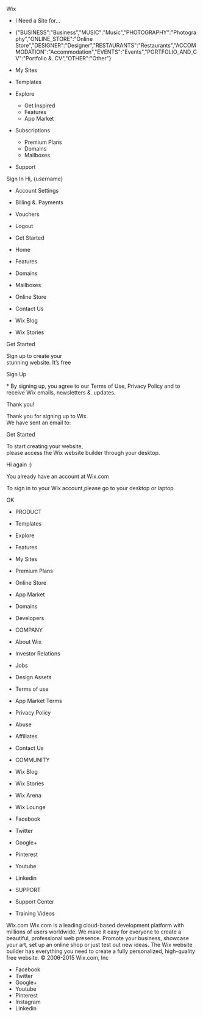 Wix

*   I Need a Site for...

*   {"BUSINESS":"Business","MUSIC":"Music","PHOTOGRAPHY":"Photography","ONLINE\_STORE":"Online Store","DESIGNER":"Designer","RESTAURANTS":"Restaurants","ACCOMMODATION":"Accommodation","EVENTS":"Events","PORTFOLIO\_AND\_CV":"Portfolio &. CV","OTHER":"Other"}
*   My Sites
*   Templates
*   Explore
    *   Get Inspired
    *   Features
    *   App Market
*   Subscriptions
    *   Premium Plans
    *   Domains
    *   Mailboxes
*   Support

Sign In Hi, {username}

*   Account Settings
*   Billing &. Payments
*   Vouchers

*   Logout

*   Get Started
*   Home
*   Features
*   Domains
*   Mailboxes
*   Online Store
*   Contact Us
*   Wix Blog
*   Wix Stories

Get Started

Sign up to create your  
stunning website. It’s free

Sign Up

\* By signing up, you agree to our Terms of Use, Privacy Policy and to receive Wix emails, newsletters &. updates.

Thank you!

Thank you for signing up to Wix.  
We have sent an email to:

Get Started

To start creating your website,  
please access the Wix website builder through your desktop.

Hi again :)

You already have an account at Wix.com

To sign in to your Wix account,please go to your desktop or laptop

OK

*   PRODUCT
*   Templates
*   Explore
*   Features
*   My Sites
*   Premium Plans
*   Online Store
*   App Market
*   Domains
*   Developers

*   COMPANY
*   About Wix
*   Investor Relations
*   Jobs
*   Design Assets
*   Terms of use
*   App Market Terms
*   Privacy Policy
*   Abuse
*   Affiliates
*   Contact Us

*   COMMUNITY
*   Wix Blog
*   Wix Stories
*   Wix Arena
*   Wix Lounge
*   Facebook
*   Twitter
*   Google+
*   Pinterest
*   Youtube
*   Linkedin

*   SUPPORT
*   Support Center
*   Training Videos

Wix.com Wix.com is a leading cloud-based development platform with millions of users worldwide. We make it easy for everyone to create a beautiful, professional web presence. Promote your business, showcase your art, set up an online shop or just test out new ideas. The Wix website builder has everything you need to create a fully personalized, high-quality free website. © 2006-2015 Wix.com, Inc

*   Facebook
*   Twitter
*   Google+
*   Youtube
*   Pinterest
*   Instagram
*   Linkedin